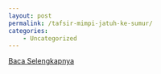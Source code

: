 ```yaml
---
layout: post
permalink: /tafsir-mimpi-jatuh-ke-sumur/
categories:
    - Uncategorized
---
```


[Baca Selengkapnya](/04)